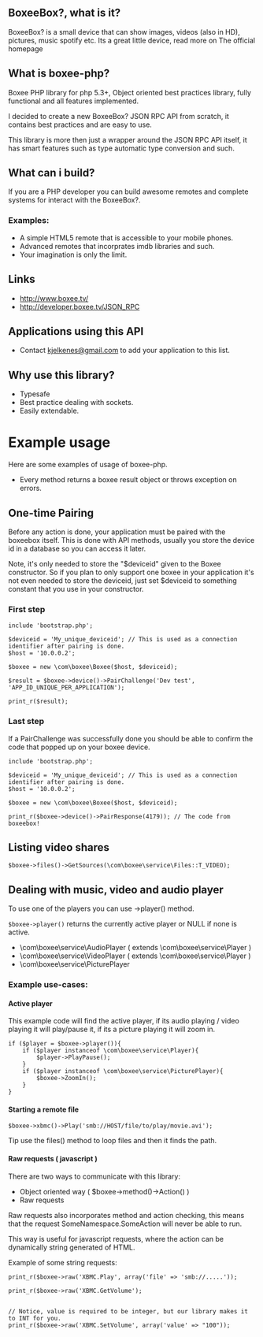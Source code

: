 ## BoxeeBox?, what is it?

BoxeeBox? is a small device that can show images, videos (also in HD), pictures, music spotify etc. Its a great little device, read more on The official homepage


## What is boxee-php?

Boxee PHP library for php 5.3+, Object oriented best practices library, fully functional and all features implemented.

I decided to create a new BoxeeBox? JSON RPC API from scratch, it contains best practices and are easy to use.

This library is more then just a wrapper around the JSON RPC API itself, it has smart features such as type automatic type conversion and such.




## What can i build?

If you are a PHP developer you can build awesome remotes and complete systems for interact with the BoxeeBox?.

### Examples:

- A simple HTML5 remote that is accessible to your mobile phones.
- Advanced remotes that incorprates imdb libraries and such.
- Your imagination is only the limit. 

## Links

- http://www.boxee.tv/
- http://developer.boxee.tv/JSON_RPC 


## Applications using this API


- Contact kjelkenes@gmail.com to add your application to this list. 


## Why use this library?

- Typesafe
- Best practice dealing with sockets.
- Easily extendable.





# Example usage

Here are some examples of usage of boxee-php.

- Every method returns a boxee result object or throws exception on errors.



## One-time Pairing


Before any action is done, your application must be paired with the boxeebox itself. This is done with API methods, usually you store the device id in a database so you can access it later.

Note, it's only needed to store the "$deviceid" given to the Boxee constructor. So if you plan to only support one boxee in your application it's not even needed to store the deviceid, just set $deviceid to something constant that you use in your constructor.

### First step

	include 'bootstrap.php';

	$deviceid = 'My_unique_deviceid'; // This is used as a connection identifier after pairing is done.
	$host = '10.0.0.2';

	$boxee = new \com\boxee\Boxee($host, $deviceid);

	$result = $boxee->device()->PairChallenge('Dev test', 'APP_ID_UNIQUE_PER_APPLICATION');

	print_r($result);

### Last step

If a PairChallenge was successfully done you should be able to confirm the code that popped up on your boxee device.

	include 'bootstrap.php';

	$deviceid = 'My_unique_deviceid'; // This is used as a connection identifier after pairing is done.
	$host = '10.0.0.2';

	$boxee = new \com\boxee\Boxee($host, $deviceid);

	print_r($boxee->device()->PairResponse(4179)); // The code from boxeebox!



## Listing video shares

	$boxee->files()->GetSources(\com\boxee\service\Files::T_VIDEO);


## Dealing with music, video and audio player

To use one of the players you can use ->player() method.

`$boxee->player()` returns the currently active player or NULL if none is active.

- \com\boxee\service\AudioPlayer ( extends \com\boxee\service\Player )
- \com\boxee\service\VideoPlayer ( extends \com\boxee\service\Player )
- \com\boxee\service\PicturePlayer


### Example use-cases:



#### Active player

This example code will find the active player, if its audio playing / video playing it will play/pause it, if its a picture playing it will zoom in.

	if ($player = $boxee->player()){
		if ($player instanceof \com\boxee\service\Player){
			$player->PlayPause();
		}
		if ($player instanceof \com\boxee\service\PicturePlayer){
			$boxee->ZoomIn();
		}
	}





#### Starting a remote file

	$boxee->xbmc()->Play('smb://HOST/file/to/play/movie.avi');


Tip use the files() method to loop files and then it finds the path.




#### Raw requests ( javascript )

There are two ways to communicate with this library:

- Object oriented way ( $boxee->method()->Action() )
- Raw requests

Raw requests also incorporates method and action checking, this means that the request SomeNamespace.SomeAction will never be able to run.

This way is useful for javascript requests, where the action can be dynamically string generated of HTML.

Example of some string requests:

    print_r($boxee->raw('XBMC.Play', array('file' => 'smb://.....'));

    print_r($boxee->raw('XBMC.GetVolume');


    // Notice, value is required to be integer, but our library makes it to INT for you.
    print_r($boxee->raw('XBMC.SetVolume', array('value' => "100"));

